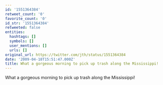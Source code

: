 ```yaml
---
id: '1551364384'
retweet_count: '0'
favorite_count: '0'
id_str: '1551364384'
retweeted: false
entities:
  hashtags: []
  symbols: []
  user_mentions: []
  urls: []
original_url: https://twitter.com/jth/status/1551364384
date: '2009-04-18T15:51:47.000Z'
title: What a gorgeous morning to pick up trash along the Mississippi!
---
```


What a gorgeous morning to pick up trash along the Mississippi!